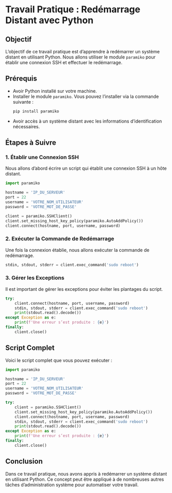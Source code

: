 # Travail Pratique : Redémarrage Distant avec Python

## Objectif
L’objectif de ce travail pratique est d’apprendre à redémarrer un système distant en utilisant Python. Nous allons utiliser le module `paramiko` pour établir une connexion SSH et effectuer le redémarrage.

## Prérequis
- Avoir Python installé sur votre machine.
- Installer le module `paramiko`. Vous pouvez l’installer via la commande suivante :
  ```bash
  pip install paramiko
  ```
- Avoir accès à un système distant avec les informations d’identification nécessaires.

## Étapes à Suivre
### 1. Établir une Connexion SSH
Nous allons d’abord écrire un script qui établit une connexion SSH à un hôte distant.

```python
import paramiko

hostname = 'IP_DU_SERVEUR'
port = 22
username = 'VOTRE_NOM_UTILISATEUR'
password = 'VOTRE_MOT_DE_PASSE'

client = paramiko.SSHClient()
client.set_missing_host_key_policy(paramiko.AutoAddPolicy())
client.connect(hostname, port, username, password)
```

### 2. Exécuter la Commande de Redémarrage
Une fois la connexion établie, nous allons exécuter la commande de redémarrage.

```python
stdin, stdout, stderr = client.exec_command('sudo reboot')
```

### 3. Gérer les Exceptions
Il est important de gérer les exceptions pour éviter les plantages du script.

```python
try:
    client.connect(hostname, port, username, password)
    stdin, stdout, stderr = client.exec_command('sudo reboot')
    print(stdout.read().decode())
except Exception as e:
    print(f'Une erreur s’est produite : {e}')
finally:
    client.close()
```

## Script Complet
Voici le script complet que vous pouvez exécuter :

```python
import paramiko

hostname = 'IP_DU_SERVEUR'
port = 22
username = 'VOTRE_NOM_UTILISATEUR'
password = 'VOTRE_MOT_DE_PASSE'

try:
    client = paramiko.SSHClient()
    client.set_missing_host_key_policy(paramiko.AutoAddPolicy())
    client.connect(hostname, port, username, password)
    stdin, stdout, stderr = client.exec_command('sudo reboot')
    print(stdout.read().decode())
except Exception as e:
    print(f'Une erreur s’est produite : {e}')
finally:
    client.close()
```

## Conclusion
Dans ce travail pratique, nous avons appris à redémarrer un système distant en utilisant Python. Ce concept peut être appliqué à de nombreuses autres tâches d’administration système pour automatiser votre travail.